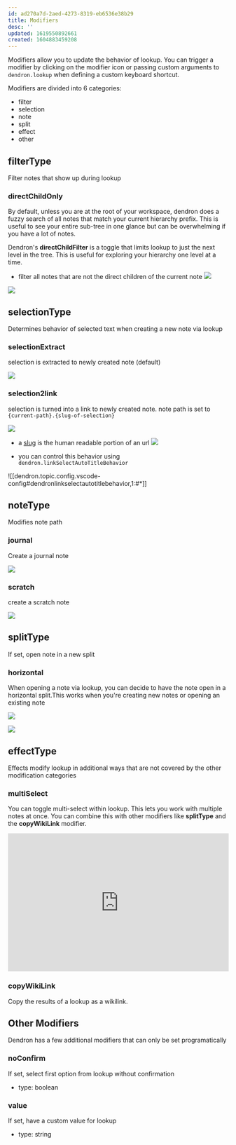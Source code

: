 ```yaml
---
id: ad270a7d-2aed-4273-8319-eb6536e38b29
title: Modifiers
desc: ''
updated: 1619550892661
created: 1604883459208
---
```

Modifiers allow you to update the behavior of lookup. You can trigger a modifier by clicking on the modifier icon or passing custom arguments to `dendron.lookup` when defining a custom keyboard shortcut. 

Modifiers are divided into 6 categories:

- filter
- selection
- note
- split
- effect
- other

## filterType

Filter notes that show up during lookup

### directChildOnly

By default, unless you are at the root of your workspace, dendron does a fuzzy search of all notes that match your current hierarchy prefix. This is useful to see your entire sub-tree in one glance but can be overwhelming if you have a lot of notes. 

Dendron's **directChildFilter** is a toggle that limits lookup to just the next level in the tree. This is useful for exploring your hierarchy one level at a time. 

- filter all notes that are not the direct children of the current note
       ![](https://foundation-prod-assetspublic53c57cce-8cpvgjldwysl.s3-us-west-2.amazonaws.com/assets/images/lookup.dchild.jpg)

<a href="https://www.loom.com/share/45b49b53bf324aeebe387d2ba9515d94"> 
<img style="" src="https://cdn.loom.com/sessions/thumbnails/45b49b53bf324aeebe387d2ba9515d94-with-play.gif"> </a>

## selectionType

Determines behavior of selected text when creating a new note via lookup

### selectionExtract

selection is extracted to newly created note (default)

![](https://foundation-prod-assetspublic53c57cce-8cpvgjldwysl.s3-us-west-2.amazonaws.com/assets/images/lookup.selection.jpg)

### selection2link

selection is turned into a link to newly created note. note path is set to `{current-path}.{slug-of-selection}` 

![](https://foundation-prod-assetspublic53c57cce-8cpvgjldwysl.s3-us-west-2.amazonaws.com/assets/images/lookup.link.jpg)

- a [slug](https://stackoverflow.com/questions/19335215/what-is-a-slug) is the human readable portion of an url
  <a href="https://www.loom.com/share/abaa8083d93f4192aa480f1acef1a8b7"> 
  <img style="" src="https://cdn.loom.com/sessions/thumbnails/abaa8083d93f4192aa480f1acef1a8b7-with-play.gif"> </a>

- you can control this behavior using `dendron.linkSelectAutoTitleBehavior`

![[dendron.topic.config.vscode-config#dendronlinkselectautotitlebehavior,1:#*]]

## noteType

Modifies note path

### journal

Create a journal note

![](https://foundation-prod-assetspublic53c57cce-8cpvgjldwysl.s3-us-west-2.amazonaws.com/assets/images/lookup.journal.jpg)

### scratch

create a scratch note

![](https://foundation-prod-assetspublic53c57cce-8cpvgjldwysl.s3-us-west-2.amazonaws.com/assets/images/lookup.scratch.jpg)

## splitType

If set, open note in a new split

### horizontal

When opening a note via lookup, you can decide to have the note open in a horizontal split.This works when you're creating new notes or opening an existing note

![](https://foundation-prod-assetspublic53c57cce-8cpvgjldwysl.s3-us-west-2.amazonaws.com/assets/images/lookup.splitType.jpg)

<a href="https://www.loom.com/share/814bccbdec384cf094e040f1cc6eebe9"> 
<img style="" src="https://cdn.loom.com/sessions/thumbnails/814bccbdec384cf094e040f1cc6eebe9-with-play.gif"> </a>

## effectType

Effects modify lookup in additional ways that are not covered by the other modification categories

### multiSelect

You can toggle multi-select within lookup. This lets you work with multiple notes at once. You can combine this with other modifiers like **splitType** and the **copyWikiLink** modifier. 

<div style="position: relative; padding-bottom: 62.5%; height: 0;"><iframe src="https://www.loom.com/embed/913ff5490ba9445787ff1063be749658" frameborder="0" webkitallowfullscreen mozallowfullscreen allowfullscreen style="position: absolute; top: 0; left: 0; width: 100%; height: 100%;"></iframe></div>

### copyWikiLink

Copy the results of a lookup as a wikilink.

## Other Modifiers

Dendron has a few additional modifiers that can only be set programatically

### noConfirm

If set, select first option from lookup without confirmation

- type: boolean

### value

If set, have a custom value for lookup

- type: string

